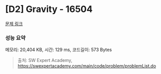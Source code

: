 # [D2] Gravity - 16504 

[문제 링크](https://swexpertacademy.com/main/code/problem/problemDetail.do?contestProbId=AYZOEkza5qMDFARc) 

### 성능 요약

메모리: 20,404 KB, 시간: 129 ms, 코드길이: 573 Bytes



> 출처: SW Expert Academy, https://swexpertacademy.com/main/code/problem/problemList.do